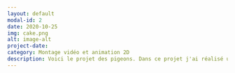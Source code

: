 ```yaml
---
layout: default
modal-id: 2
date: 2020-10-25
img: cake.png
alt: image-alt
project-date: 
category: Montage vidéo et animation 2D
description: Voici le projet des pigeons. Dans ce projet j'ai réalisé une partie du tournage, du montage vidéo et sonore, animer de la 2D et fait des asssets pour les animations. Ce projet à été exposer au centre de la nature et à été qualifier finaliste d'un concours de vidéo.
---
```

